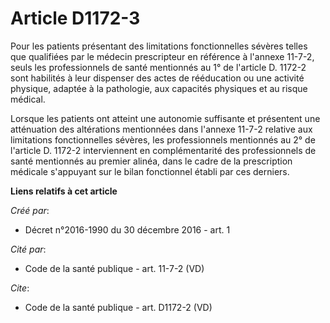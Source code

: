 # Article D1172-3

Pour les patients présentant des limitations fonctionnelles sévères telles que qualifiées par le médecin prescripteur en
référence à l'annexe 11-7-2, seuls les professionnels de santé mentionnés au 1° de l'article D. 1172-2 sont habilités à leur
dispenser des actes de rééducation ou une activité physique, adaptée à la pathologie, aux capacités physiques et au risque
médical. 

Lorsque les patients ont atteint une autonomie suffisante et présentent une atténuation des altérations mentionnées dans
l'annexe 11-7-2 relative aux limitations fonctionnelles sévères, les professionnels mentionnés au 2° de l'article D. 1172-2
interviennent en complémentarité des professionnels de santé mentionnés au premier alinéa, dans le cadre de la prescription
médicale s'appuyant sur le bilan fonctionnel établi par ces derniers.

**Liens relatifs à cet article**

_Créé par_:

  - Décret n°2016-1990 du 30 décembre 2016 - art. 1

_Cité par_:

  - Code de la santé publique - art. 11-7-2 (VD)

_Cite_:

  - Code de la santé publique - art. D1172-2 (VD)
